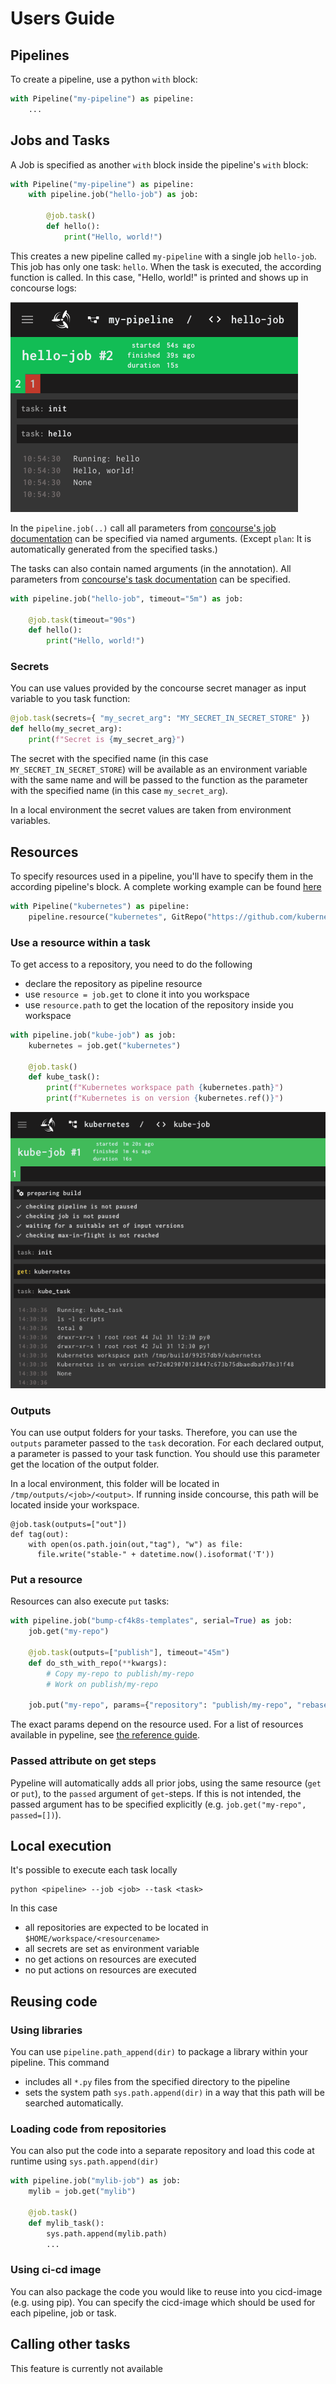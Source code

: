 # Users Guide

## Pipelines
To create a pipeline, use a python `with` block:

```python
with Pipeline("my-pipeline") as pipeline:
    ...
```

## Jobs and Tasks
A Job is specified as another `with` block inside the pipeline's `with` block:

```python
with Pipeline("my-pipeline") as pipeline:
    with pipeline.job("hello-job") as job:

        @job.task()
        def hello():
            print("Hello, world!")
```

This creates a new pipeline called `my-pipeline` with a single job `hello-job`. This job has only one task: `hello`. When the task is executed, the according function is called. In this case, "Hello, world!" is printed and shows up in concourse logs:

![Hello Job](./img/hello-job.png)

In the `pipeline.job(..)` call all parameters from [concourse's job documentation](https://concourse-ci.org/jobs.html) can be specified via named arguments. (Except `plan`: It is automatically generated from the specified tasks.)

The tasks can also contain named arguments (in the annotation). All parameters from [concourse's task documentation](https://concourse-ci.org/tasks.html) can be specified.

```python
with pipeline.job("hello-job", timeout="5m") as job:

    @job.task(timeout="90s")
    def hello():
        print("Hello, world!")
```

### Secrets

You can use values provided by the concourse secret manager as input variable to you task function:

```python
@job.task(secrets={ "my_secret_arg": "MY_SECRET_IN_SECRET_STORE" })
def hello(my_secret_arg):
    print(f"Secret is {my_secret_arg}") 
```

The secret with the specified name (in this case `MY_SECRET_IN_SECRET_STORE`) will be available as an environment variable with the same name and will be passed to the function as the parameter with the specified name (in this case `my_secret_arg`). 

In a local environment the secret values are taken from environment variables.


## Resources
To specify resources used in a pipeline, you'll have to specify them in the according pipeline's block. A complete working example can be found [here](../examples/resource.py)

```python
with Pipeline("kubernetes") as pipeline:
    pipeline.resource("kubernetes", GitRepo("https://github.com/kubernetes/kubernetes"))
```

### Use a resource within a task

To get access to a repository, you need to do the following
* declare the repository as pipeline resource
* use `resource = job.get` to clone it into you workspace
* use `resource.path` to get the location of the repository inside you workspace


```python
with pipeline.job("kube-job") as job:
    kubernetes = job.get("kubernetes")

    @job.task()
    def kube_task():
        print(f"Kubernetes workspace path {kubernetes.path}")
        print(f"Kubernetes is on version {kubernetes.ref()}")
```
![Kubernetes Ref Job](./img/kubernetes-ref.png)


### Outputs

You can use output folders for your tasks. Therefore, you can use the `outputs` parameter passed to the `task` decoration. For each declared output, a parameter is passed to your task function. You should use this parameter get the location of the output folder.

In a local environment, this folder will be located in `/tmp/outputs/<job>/<output>`. If running inside concourse, this path will be located inside your workspace.

```
@job.task(outputs=["out"])
def tag(out):
    with open(os.path.join(out,"tag"), "w") as file:
      file.write("stable-" + datetime.now().isoformat('T'))
```

### Put a resource

Resources can also execute `put` tasks:
```python
with pipeline.job("bump-cf4k8s-templates", serial=True) as job:
    job.get("my-repo")

    @job.task(outputs=["publish"], timeout="45m")
    def do_sth_with_repo(**kwargs):
        # Copy my-repo to publish/my-repo
        # Work on publish/my-repo
    
    job.put("my-repo", params={"repository": "publish/my-repo", "rebase": True})
```

The exact params depend on the resource used. For a list of resources available in pypeline, see [the reference guide](./reference.md#resources).

### Passed attribute on get steps

Pypeline will automatically adds all prior jobs, using the same resource (`get` or `put`), to the `passed` argument of `get`-steps. If this is not intended, the passed argument has to be specified explicitly (e.g. `job.get("my-repo", passed=[])`).


## Local execution

It's possible to execute each task locally

```
python <pipeline> --job <job> --task <task>
```

In this case 
* all repositories are expected to be located in `$HOME/workspace/<resourcename>`
* all secrets are set as environment variable
* no get actions on resources are executed
* no put actions on resources are executed


## Reusing code

### Using libraries

You can use `pipeline.path_append(dir)` to package a library within your pipeline. This command 
* includes all `*.py` files from the specified directory to the pipeline
* sets the system path `sys.path.append(dir)` in a way that this path will be searched automatically.

### Loading code from repositories

You can also put the code into a separate repository and load this code at runtime using `sys.path.append(dir)`

```python
with pipeline.job("mylib-job") as job:
    mylib = job.get("mylib")

    @job.task()
    def mylib_task():
        sys.path.append(mylib.path)
        ...
```


### Using ci-cd image

You can also package the code you would like to reuse into you cicd-image (e.g. using pip). You can specify the cicd-image which should be used for each pipeline, job or task.


## Calling other tasks

This feature is currently not available